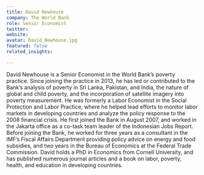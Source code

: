 ```yaml
---
title: David Newhouse
company: The World Bank
role: Senior Economist
twitter: 
website: 
avatar: David_Newhouse.jpg
featured: false
related_insights:

---
```

David Newhouse is a Senior Economist in the World Bank’s poverty practice. Since joining the practice in 2013, he has led or contributed to the Bank’s analysis of poverty in Sri Lanka, Pakistan, and India, the nature of global and child poverty, and the incorporation of satellite imagery into poverty measurement. He was formerly a Labor Economist in the Social Protection and Labor Practice, where he helped lead efforts to monitor labor markets in developing countries and analyze the policy response to the 2008 financial crisis. He first joined the Bank in August 2007, and worked in the Jakarta office as a co-task team leader of the Indonesian Jobs Report. Before joining the Bank, he worked for three years as a consultant in the IMF’s Fiscal Affairs Department providing policy advice on energy and food subsidies, and two years in the Bureau of Economics at the Federal Trade Commission. David holds a PhD in Economics from Cornell University, and has published numerous journal articles and a book on labor, poverty, health, and education in developing countries.    